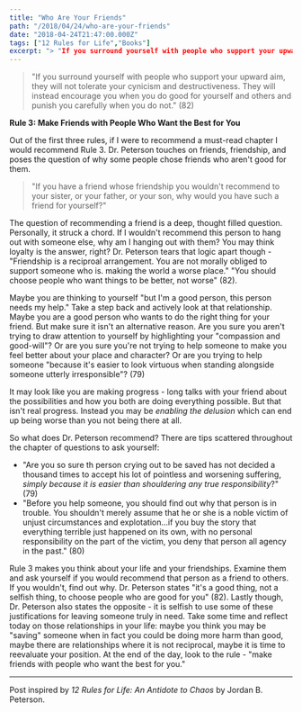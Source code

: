```yaml
---
title: "Who Are Your Friends"
path: "/2018/04/24/who-are-your-friends"
date: "2018-04-24T21:47:00.000Z"
tags: ["12 Rules for Life","Books"]
excerpt: "> "If you surround yourself with people who support your upward aim, they will not tolerate your cynicism and destructiveness. They will instead encourage you when you do good for yourself and others..."
---
```


> "If you surround yourself with people who support your upward aim, they will not tolerate your cynicism and destructiveness. They will instead encourage you when you do good for yourself and others and punish you carefully when you do not." (82)

**Rule 3: Make Friends with People Who Want the Best for You**

Out of the first three rules, if I were to recommend a must-read chapter I would recommend Rule 3. Dr. Peterson touches on friends, friendship, and poses the question of why some people chose friends who aren't good for them.

> "If you have a friend whose friendship you wouldn't recommend to your sister, or your father, or your son, why would you have such a friend for yourself?"

The question of recommending a friend is a deep, thought filled question. Personally, it struck a chord. If I wouldn't recommend this person to hang out with someone else, why am I hanging out with them? You may think loyalty is the answer, right? Dr. Peterson tears that logic apart though - "Friendship is a reciproal arrangement. You are not morally obliged to support someone who is. making the world a worse place." "You should choose people who want things to be better, not worse" (82).

Maybe you are thinking to yourself "but I'm a good person, this person needs my help." Take a step back and actively look at that relationship. Maybe you are a good person who wants to do the right thing for your friend. But make sure it isn't an alternative reason. Are you sure you aren't trying to draw attention to yourself by highlighting your "compassion and good-will"? Or are you sure you're not trying to help someone to make you feel better about your place and character? Or are you trying to help someone "because it's easier to look virtuous when standing alongside someone utterly irresponsible"? (79)

It may look like you are making progress - long talks with your friend about the possibilities and how you both are doing everything possible. But that isn't real progress. Instead you may be *enabling the delusion* which can end up being worse than you not being there at all.

So what does Dr. Peterson recommend? There are tips scattered throughout the chapter of questions to ask yourself:

- "Are you so sure th person crying out to be saved has not decided a thousand times to accept his lot of pointless and worsening suffering, *simply because it is easier than shouldering any true responsibility*?" (79)
- "Before you help someone, you should find out why that person is in trouble. You shouldn't merely assume that he or she is a noble victim of unjust circumstances and explotation...if you buy the story that everything terrible just happened on its own, with no personal responsibility on the part of the victim, you deny that person all agency in the past." (80)

Rule 3 makes you think about your life and your friendships. Examine them and ask yourself if you would recommend that person as a friend to others. If you wouldn't, find out why. Dr. Peterson states "it's a good thing, not a selfish thing, to choose people who are good for you" (82). Lastly though, Dr. Peterson also states the opposite - it is selfish to use some of these justifications for leaving someone truly in need. Take some time and reflect today on those relationships in your life: maybe you think you may be "saving" someone when in fact you could be doing more harm than good, maybe there are relationships where it is not reciprocal, maybe it is time to reevaluate your position. At the end of the day, look to the rule - "make friends with people who want the best for you."

---

Post inspired by *12 Rules for Life: An Antidote to Chaos* by Jordan B. Peterson.
